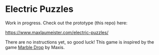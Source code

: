 # Electric Puzzles

Work in progress. Check out the prototype (this repo) here:

https://www.maxlaumeister.com/electric-puzzles/

There are no instructions yet, so good luck! This game is inspired by the game [Marble Drop](https://www.maxlaumeister.com/marble-drop/) by Maxis.
